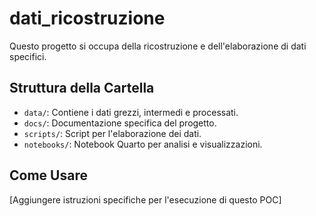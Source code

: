# dati_ricostruzione

Questo progetto si occupa della ricostruzione e dell'elaborazione di dati specifici.

## Struttura della Cartella

- `data/`: Contiene i dati grezzi, intermedi e processati.
- `docs/`: Documentazione specifica del progetto.
- `scripts/`: Script per l'elaborazione dei dati.
- `notebooks/`: Notebook Quarto per analisi e visualizzazioni.

## Come Usare

[Aggiungere istruzioni specifiche per l'esecuzione di questo POC]
